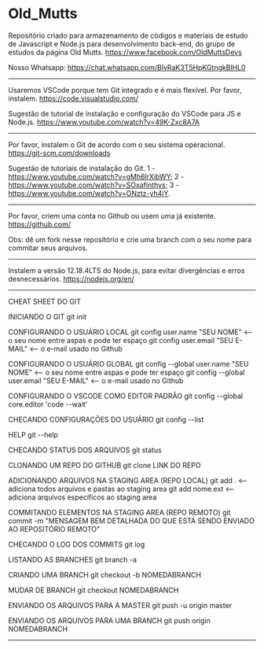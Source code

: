 # Old_Mutts

Repositório criado para armazenamento de códigos e materiais de estudo de Javascript 
e Node.js para desenvolvimento back-end, do grupo de estudos da página Old Mutts.
https://www.facebook.com/OldMuttsDevs

Nosso Whatsapp: 
https://chat.whatsapp.com/BlvRaK3T5HpKGtngkBlHL0


*** *** ***

Usaremos VSCode porque tem Git integrado e é mais flexível. Por favor, instalem.
https://code.visualstudio.com/

Sugestão de tutorial de instalação e configuração do VSCode para JS e Node.js.
https://www.youtube.com/watch?v=49K-Zxc8A7A

*** *** ***

Por favor, instalem o Git de acordo com o seu sistema operacional.
https://git-scm.com/downloads

Sugestão de tutoriais de instalação do Git.
1 - https://www.youtube.com/watch?v=gMh6lrXibWY;
2 - https://www.youtube.com/watch?v=SOxafinthys;
3 - https://www.youtube.com/watch?v=ONztz-yh4jY.

*** *** ***

Por favor, criem uma conta no Github ou usem uma já existente.
https://github.com/

Obs: dê um fork nesse repositório e crie uma branch com o seu nome para commitar seus arquivos. 

*** *** ***

Instalem a versão 12.18.4LTS do Node.js, para evitar divergências e erros desnecessários.
https://nodejs.org/en/

*** *** ***

CHEAT SHEET DO GIT

INICIANDO O GIT
git init

CONFIGURANDO O USUÁRIO LOCAL
git config user.name "SEU NOME" <-- o seu nome entre aspas e pode ter espaço
git config user.email "SEU E-MAIL" <-- o e-mail usado no Github

CONFIGURANDO O USUÁRIO GLOBAL
git config --global user.name "SEU NOME" <-- o seu nome entre aspas e pode ter espaço
git config --global user.email "SEU E-MAIL" <-- o e-mail usado no Github

CONFIGURANDO O VSCODE COMO EDITOR PADRÃO
git config --global core.editor 'code --wait'

CHECANDO CONFIGURAÇÕES DO USUÁRIO
git config --list

HELP
git --help

CHECANDO STATUS DOS ARQUIVOS
git status

CLONANDO UM REPO DO GITHUB
git clone LINK DO REPO

ADICIONANDO ARQUIVOS NA STAGING AREA (REPO LOCAL)
git add . <-- adiciona todos arquivos e pastas ao staging area
git add nome.ext <-- adiciona arquivos específicos ao staging area

COMMITANDO ELEMENTOS NA STAGING AREA (REPO REMOTO)
git commit -m "MENSAGEM BEM DETALHADA DO QUE ESTÁ SENDO ENVIADO AO REPOSITÓRIO REMOTO"

CHECANDO O LOG DOS COMMITS
git log

LISTANDO AS BRANCHES
git branch -a

CRIANDO UMA BRANCH
git checkout -b NOMEDABRANCH

MUDAR DE BRANCH
git checkout NOMEDABRANCH

ENVIANDO OS ARQUIVOS PARA A MASTER
git push -u origin master

ENVIANDO OS ARQUIVOS PARA UMA BRANCH
git push origin NOMEDABRANCH

*** *** ***
